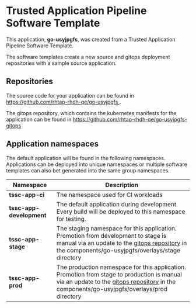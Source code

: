 # Trusted Application Pipeline Software Template

This application, **go-usyjpgfs**, was created from a Trusted Application Pipeline Software Template.

The software templates create a new source and gitops deployment repositories with a sample source application. 

## Repositories

The source code for your application can be found in [https://github.com/rhtap-rhdh-qe/go-usyjpgfs ](https://github.com/rhtap-rhdh-qe/go-usyjpgfs ).
 
The gitops repository, which contains the kubernetes manifests for the application can be found in 
[https://github.com/rhtap-rhdh-qe/go-usyjpgfs-gitops ](https://github.com/rhtap-rhdh-qe/go-usyjpgfs-gitops ) 

## Application namespaces 

The default application will be found in the following namespaces. Applications can be deployed into unique namespaces or multiple software templates can also bet generated into the same group namespaces.  

|  Namespace   |  Description   |  
| -------- | -------- |
| **tssc-app-ci** | The namespace used for CI workloads |
| **tssc-app-development** | The default application during development. Every build will be deployed to this namespace for testing. |
| **tssc-app-stage** | The staging namespace for this application. Promotion from development to stage is manual via an update to the [gitops repository](https://github.com/rhtap-rhdh-qe/go-usyjpgfs-gitops ) in the components/go-usyjpgfs/overlays/stage directory |
| **tssc-app-prod** | The production namespace for this application. Promotion from stage to production is manual via an update to the [gitops repository](https://github.com/rhtap-rhdh-qe/go-usyjpgfs-gitops ) in the components/go-usyjpgfs/overlays/prod directory |